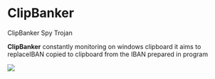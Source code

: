 # ClipBanker
ClipBanker Spy Trojan

**ClipBanker** constantly monitoring on windows clipboard it aims to
replaceIBAN copied to clipboard from the IBAN prepared in program

![](https://github.com/Jacques-Vianney/ClipBanker/blob/main/Gif/ClipBanker.gif)
